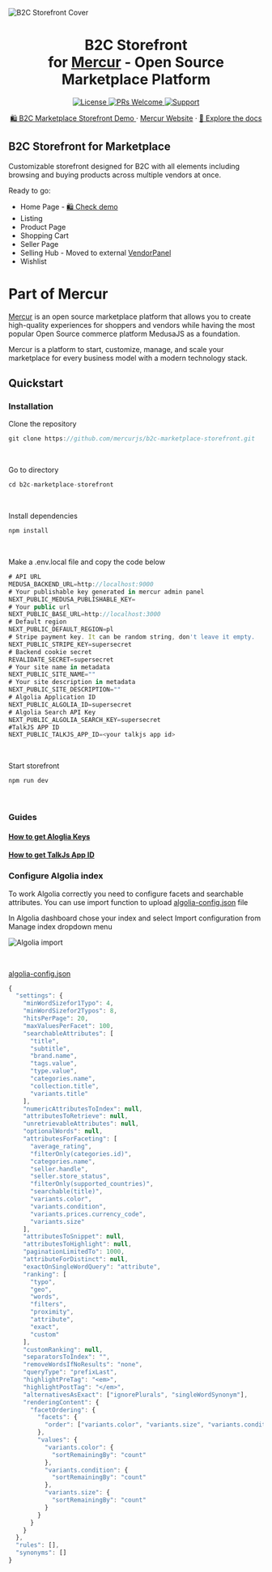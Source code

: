 ![B2C Storefront Cover](https://cdn.prod.website-files.com/6790aeffc4b432ccaf1b56e5/67a21bd27b4ac8b812c1d84f_B2C%20Storefront%20Cover.png)

<div align="center">
  <h1> B2C Storefront
    <br> 
for <a href="https://github.com/mercurjs/mercur">Mercur</a> - Open Source Marketplace Platform  </h1>
  <!-- Shields.io Badges -->
  <a href="https://github.com/mercurjs/mercur/tree/main?tab=MIT-1-ov-file">
    <img alt="License" src="https://img.shields.io/badge/license-MIT-blue.svg" />
  </a>
  <a href="#">
    <img alt="PRs Welcome" src="https://img.shields.io/badge/PRs-welcome-brightgreen.svg" />
  </a>
  <a href="https://mercurjs.com/contact">
    <img alt="Support" src="https://img.shields.io/badge/support-contact%20author-blueviolet.svg" />
  </a>
  <!-- Website Links -->
  <p>
  <a href="https://b2c.mercurjs.com/">🛍️ B2C Marketplace Storefront Demo </a> · <a href="https://mercurjs.com/">Mercur Website</a> · <a href="https://docs.mercurjs.com/">📃 Explore the docs</a> 
  </p> 
</div>

## B2C Storefront for Marketplace

Customizable storefront designed for B2C with all elements including browsing and buying products across multiple vendors at once.

Ready to go:

- Home Page - <a href="https://b2c.mercurjs.com/">🛍️ Check demo </a>
- Listing
- Product Page
- Shopping Cart
- Seller Page
- Selling Hub - Moved to external <a href="https://github.com/mercurjs/vendor-panel">VendorPanel</a>
- Wishlist

# Part of Mercur

<a href="https://github.com/mercurjs/mercur">Mercur</a> is an open source marketplace platform that allows you to create high-quality experiences for shoppers and vendors while having the most popular Open Source commerce platform MedusaJS as a foundation.

Mercur is a platform to start, customize, manage, and scale your marketplace for every business model with a modern technology stack.

## Quickstart

### Installation

Clone the repository

```js
git clone https://github.com/mercurjs/b2c-marketplace-storefront.git
```

&nbsp;

Go to directory

```js
cd b2c-marketplace-storefront
```

&nbsp;

Install dependencies

```js
npm install
```

&nbsp;

Make a .env.local file and copy the code below

```js
# API URL
MEDUSA_BACKEND_URL=http://localhost:9000
# Your publishable key generated in mercur admin panel
NEXT_PUBLIC_MEDUSA_PUBLISHABLE_KEY=
# Your public url
NEXT_PUBLIC_BASE_URL=http://localhost:3000
# Default region
NEXT_PUBLIC_DEFAULT_REGION=pl
# Stripe payment key. It can be random string, don't leave it empty.
NEXT_PUBLIC_STRIPE_KEY=supersecret
# Backend cookie secret
REVALIDATE_SECRET=supersecret
# Your site name in metadata
NEXT_PUBLIC_SITE_NAME=""
# Your site description in metadata
NEXT_PUBLIC_SITE_DESCRIPTION=""
# Algolia Application ID
NEXT_PUBLIC_ALGOLIA_ID=supersecret
# Algolia Search API Key
NEXT_PUBLIC_ALGOLIA_SEARCH_KEY=supersecret
#TalkJS APP ID
NEXT_PUBLIC_TALKJS_APP_ID=<your talkjs app id>
```

&nbsp;

Start storefront

```js
npm run dev
```

&nbsp;

### Guides

#### <a href="https://www.algolia.com/doc/guides/security/api-keys/" target="_blank">How to get Aloglia Keys</a>

#### <a href="https://talkjs.com/docs/Reference/Concepts/Sessions/" target="_blank">How to get TalkJs App ID</a>

### Configure Algolia index

To work Algolia correctly you need to configure facets and searchable attributes. You can use import function to upload <a href="./algolia-config.json">algolia-config.json</a> file
&nbsp;

In Algolia dashboard chose your index and select Import configuration from Manage index dropdown menu
&nbsp;

<img alt="Algolia import" src="./public/algolia-import.png" />

&nbsp;

<a href="./algolia-config.json">algolia-config.json</a>

```js
{
  "settings": {
    "minWordSizefor1Typo": 4,
    "minWordSizefor2Typos": 8,
    "hitsPerPage": 20,
    "maxValuesPerFacet": 100,
    "searchableAttributes": [
      "title",
      "subtitle",
      "brand.name",
      "tags.value",
      "type.value",
      "categories.name",
      "collection.title",
      "variants.title"
    ],
    "numericAttributesToIndex": null,
    "attributesToRetrieve": null,
    "unretrievableAttributes": null,
    "optionalWords": null,
    "attributesForFaceting": [
      "average_rating",
      "filterOnly(categories.id)",
      "categories.name",
      "seller.handle",
      "seller.store_status",
      "filterOnly(supported_countries)",
      "searchable(title)",
      "variants.color",
      "variants.condition",
      "variants.prices.currency_code",
      "variants.size"
    ],
    "attributesToSnippet": null,
    "attributesToHighlight": null,
    "paginationLimitedTo": 1000,
    "attributeForDistinct": null,
    "exactOnSingleWordQuery": "attribute",
    "ranking": [
      "typo",
      "geo",
      "words",
      "filters",
      "proximity",
      "attribute",
      "exact",
      "custom"
    ],
    "customRanking": null,
    "separatorsToIndex": "",
    "removeWordsIfNoResults": "none",
    "queryType": "prefixLast",
    "highlightPreTag": "<em>",
    "highlightPostTag": "</em>",
    "alternativesAsExact": ["ignorePlurals", "singleWordSynonym"],
    "renderingContent": {
      "facetOrdering": {
        "facets": {
          "order": ["variants.color", "variants.size", "variants.condition"]
        },
        "values": {
          "variants.color": {
            "sortRemainingBy": "count"
          },
          "variants.condition": {
            "sortRemainingBy": "count"
          },
          "variants.size": {
            "sortRemainingBy": "count"
          }
        }
      }
    }
  },
  "rules": [],
  "synonyms": []
}
```
